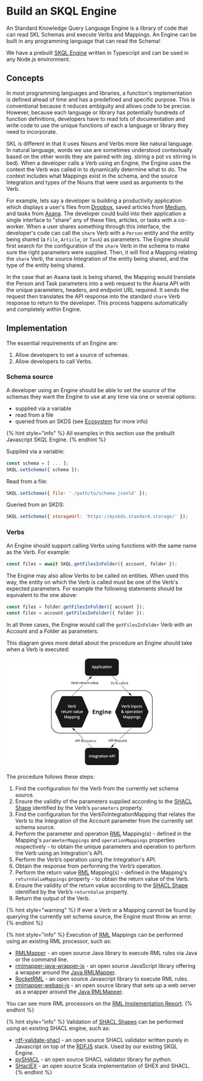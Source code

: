 # Build an SKQL Engine

An Standard Knowledge Query Language Engine is a library of code that can read SKL Schemas and execute Verbs and Mappings. An Engine can be built in any programming language that can read the Schema!

We have a prebuilt [SKQL Engine](https://github.com/comake/skql-js-engine) written in Typescript and can be used in any Node.js environment.

## Concepts

In most programming languages and libraries, a function's implementation is defined ahead of time and has a predefined and specific purpose. This is conventional because it reduces ambiguity and allows code to be precise. However, because each language or library has potentially hundreds of function definitions, developers have to read lots of documentation and write code to use the unique functions of each a language or library they need to incorporate.

SKL is different in that it uses Nouns and Verbs more like natural language. In natural language, words we use are sometimes understood contextually based on the other words they are paired with (eg. stiring a pot vs stirring in bed). When a developer calls a Verb using an Engine, the Engine uses the context the Verb was called in to dynamically determine what to do. The context includes what Mappings exist in the schema, and the source Integration and types of the Nouns that were used as arguments to the Verb.

For example, lets say a developer is building a productivity application which displays a user's files from [Dropbox](https://www.dropbox.com/), saved articles from [Medium](https://medium.com/), and tasks from [Asana](https://asana.com/). The developer could build into their application a single interface to "share" any of these files, articles, or tasks with a co-worker. When a user shares something through this interface, the developer's code can call the `share` Verb with a `Person` entity and the entity being shared (a `File`, `Article`, or `Task`) as parameters. The Engine should first search for the configuration of the `share` Verb in the schema to make sure the right parameters were supplied. Then, it will find a Mapping relating the `share` Verb, the source Integration of the entity being shared, and the type of the entity being shared.

In the case that an Asana task is being shared, the Mapping would translate the Person and Task parameters into a web request to the Asana API with the unique parameters, headers, and endpoint URL required. It sends the request then translates the API response into the standard `share` Verb response to return to the developer. This process happens automatically and completely within Engine.

## Implementation

The essential requirements of an Engine are:
1. Allow developers to set a source of schemas.
2. Allow developers to call Verbs.

### Schema source

A developer using an Engine should be able to set the source of the schemas they want the Engine to use at any time via one or several options:
- supplied via a variable
- read from a file
- queried from an SKDS (see [Ecosystem](./ecosystem.md) for more info)

{% hint style="info" %} All examples in this section use the prebuilt Javascript SKQL Engine. {% endhint %}

Supplied via a variable:
```javascript
const schema = [ ... ];
SKQL.setSchema({ schema });
```

Read from a file:
```javascript
SKQL.setSchema({ file: './path/to/schema.jsonld' });
```

Queried from an SKDS:
```javascript
SKQL.setSchema({ storageUrl: 'https://myskds.standard.storage/' });
```

### Verbs

An Engine should support calling Verbs using functions with the same name as the Verb. For example:
```javascript
const files = await SKQL.getFilesInFolder({ account, folder });
```

The Engine may also allow Verbs to be called on entities. When used this way, the entity on which the Verb is called must be one of the Verb's expected parameters. For example the following statements should be equivalent to the one above:
```javascript
const files = folder.getFilesInFolder({ account });
const files = account.getFilesInFolder({ folder });
```

In all three cases, the Engine would call the `getFilesInFolder` Verb with an Account and a Folder as parameters.

This diagram gives more detail about the procedure an Engine should take when a Verb is executed:

![](./images/verb.jpg)

The procedure follows these steps:

1. Find the configuration for the Verb from the currently set schema source.
2. Ensure the validity of the parameters supplied according to the [SHACL Shape](https://www.w3.org/TR/shacl/) identified by the Verb’s `parameters` property.
3. Find the configuration for the VerbToIntegrationMapping that relates the Verb to the Integration of the Account parameter from the currently set schema source.
3. Perform the parameter and operation [RML](https://rml.io/) Mapping(s) - defined in the Mapping's `parameterMappings` and `operationMappings` properties respectively - to obtain the unique parameters and operation to perform the Verb using an Integration's API.
4. Perform the Verb’s operation using the Integration's API.
5. Obtain the response from performing the Verb’s operation.
6. Perform the return value [RML](https://rml.io/) Mapping(s) - defined in the Mapping's `returnValueMappings` property - to obtain the return value of the Verb.
7. Ensure the validity of the return value according to the [SHACL Shape](https://www.w3.org/TR/shacl/) identified by the Verb’s `returnValue` property.
8. Return the output of the Verb.

{% hint style="warning" %}
If ever a Verb or a Mapping cannot be found by querying the currently set schema source, the Engine must throw an error.
{% endhint %}

{% hint style="info" %}
Execution of [RML](https://rml.io/) Mappings can be performed using an existing RML processor, such as:
- [RMLMapper](https://github.com/RMLio/rmlmapper-java) - an open source Java library to execute RML rules via Java or the command line.
- [rmlmapper-java-wrapper-js](https://github.com/RMLio/rmlmapper-java-wrapper-js) - an open source JavaScript library offering a wrapper around the [Java RMLMapper](https://github.com/RMLio/rmlmapper-java).
- [RocketRML](https://github.com/semantifyit/RocketRML) - an open source Javascript library to execute RML rules.
- [rmlmapper-webapi-js](https://github.com/RMLio/rmlmapper-webapi-js) - an open source library that sets up a web server as a wrapper around the [Java RMLMapper](https://github.com/RMLio/rmlmapper-java).

You can see more RML processors on the [RML Implementation Report](https://rml.io/implementation-report/).
{% endhint %}

{% hint style="info" %}
Validation of [SHACL Shapes](https://www.w3.org/TR/shacl/) can be performed using an existing SHACL engine, such as:
- [rdf-validate-shacl](https://github.com/zazuko/rdf-validate-shacl) - an open source SHACL validator written purely in Javascript on top of the [RDFJS](https://rdf.js.org/) stack. Used by our existing SKQL Engine.
- [pySHACL](https://github.com/RDFLib/pySHACL) - an open source SHACL validator library for python.
- [SHaclEX](https://github.com/weso/shaclex) - an open source Scala implementation of SHEX and SHACL.
{% endhint %}



 <!-- Note about support for different types of operations -->
